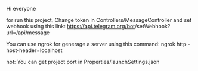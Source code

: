 Hi everyone

for run this project, Change token in Controllers/MessageController and set webhook using this link: https://api.telegram.org/bot<Token>/setWebhook?url=<Url>/api/message
  
  You can use ngrok for generage a server using this command:
    ngrok http -host-header=localhost <Project Port>
  
  not: You can get project port in Properties/launchSettings.json
